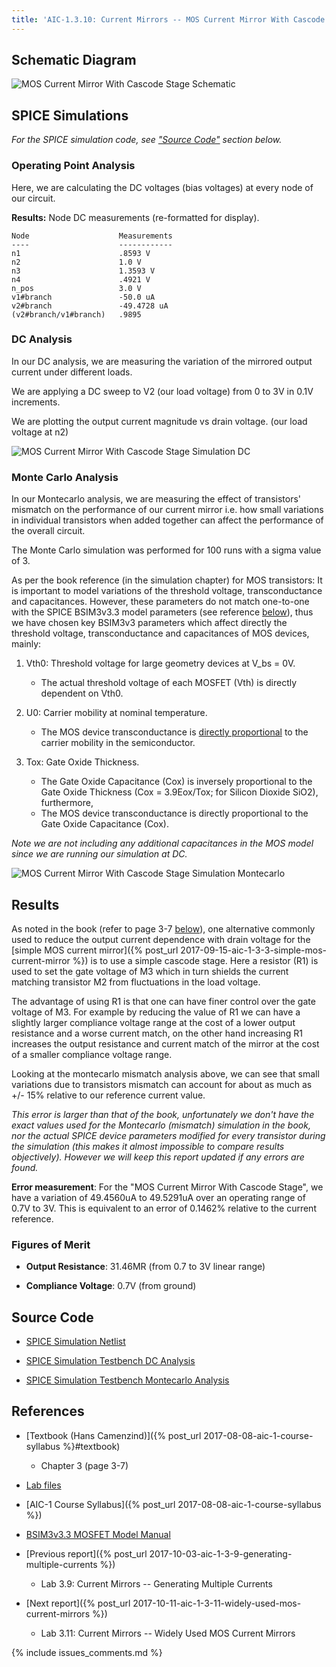 ```yaml
---
title: 'AIC-1.3.10: Current Mirrors -- MOS Current Mirror With Cascode Stage'
---
```


## Schematic Diagram 

![MOS Current Mirror With Cascode Stage Schematic](/linked_files/2017-10-06-aic-1-3-10-mos-current-mirror-cascode-stage_1.svg)

## SPICE Simulations 

_For the SPICE simulation code, see ["Source Code"](#source-code) section below._

### Operating Point Analysis 

Here, we are calculating the DC voltages (bias voltages) at every node of our
circuit.

**Results:** Node DC measurements (re-formatted for display). 

~~~
Node                    Measurements
----                    ------------
n1                      .8593 V
n2                      1.0 V
n3                      1.3593 V
n4                      .4921 V
n_pos                   3.0 V
v1#branch               -50.0 uA
v2#branch               -49.4728 uA
(v2#branch/v1#branch)   .9895
~~~

### DC Analysis 

In our DC analysis, we are measuring the variation of the mirrored output current 
under different loads.

We are applying a DC sweep to V2 (our load voltage) from 0 to 3V in 0.1V 
increments. 

We are plotting the output current magnitude vs drain voltage. 
(our load voltage at n2)

![MOS Current Mirror With Cascode Stage Simulation DC](/linked_files/2017-10-06-aic-1-3-10-mos-current-mirror-cascode-stage_2.svg)

### Monte Carlo Analysis

In our Montecarlo analysis, we are measuring the effect of transistors' mismatch
on the performance of our current mirror i.e. how small variations in individual
transistors when added together can affect the performance of the overall
circuit.

The Monte Carlo simulation was performed for 100 runs with a sigma value of 3.

As per the book reference (in the simulation chapter) for MOS transistors:
It is important to model variations of the threshold voltage, transconductance
and capacitances. However, these parameters do not match one-to-one with the
SPICE BSIM3v3.3 model parameters (see reference [below](#references)), thus we
have chosen key BSIM3v3 parameters which affect directly the threshold voltage,
transconductance and capacitances of MOS devices, mainly:

1. Vth0: Threshold voltage for large geometry devices at V_bs = 0V. 
    + The actual threshold voltage of each MOSFET (Vth) is directly dependent on Vth0.

2. U0: Carrier mobility at nominal temperature. 
    + The MOS device transconductance is 
        [directly proportional](http://www-inst.eecs.berkeley.edu/~ee105/fa98/lectures_fall_98/091898_lecture11.pdf) 
        to the carrier mobility in the semiconductor.

3. Tox: Gate Oxide Thickness.
    + The Gate Oxide Capacitance (Cox) is inversely proportional to the Gate Oxide
        Thickness (Cox = 3.9Eox/Tox; for Silicon Dioxide SiO2), furthermore, 
    + The MOS device transconductance is directly proportional to the Gate Oxide
        Capacitance (Cox).

_Note we are not including any additional capacitances in the MOS model since we are
running our simulation at DC._

![MOS Current Mirror With Cascode Stage Simulation Montecarlo](/linked_files/2017-10-06-aic-1-3-10-mos-current-mirror-cascode-stage_3.svg)

## Results

As noted in the book (refer to page 3-7 [below](#references)), one alternative
commonly used to reduce the output current dependence with drain voltage for the
[simple MOS current mirror]({% post_url 2017-09-15-aic-1-3-3-simple-mos-current-mirror %}) 
is to use a simple cascode stage. Here a resistor (R1) is used to set the gate
voltage of M3 which in turn shields the current matching transistor M2 from
fluctuations in the load voltage.

The advantage of using R1 is that one can have finer control over the gate
voltage of M3. For example by reducing the value of R1 we can have a slightly
larger compliance voltage range at the cost of a lower output resistance and a
worse current match, on the other hand increasing R1 increases the output
resistance and current match of the mirror at the cost of a smaller compliance
voltage range. 

Looking at the montecarlo mismatch analysis above, we can see that small
variations due to transistors mismatch can account for about as much as +/- 15%
relative to our reference current value.  

_This error is larger than that of the book, unfortunately we don't have the
exact values used for the Montecarlo (mismatch) simulation in the book, nor the
actual SPICE device parameters modified for every transistor during the
simulation (this makes it almost impossible to compare results objectively).
However we will keep this report updated if any errors are found._

**Error measurement**: For the "MOS Current Mirror With Cascode Stage", we have a
variation of 49.4560uA to 49.5291uA over an operating range of 0.7V to 3V. This
is equivalent to an error of 0.1462% relative to the current reference.

### Figures of Merit

* **Output Resistance**: 31.46MR (from 0.7 to 3V linear range)

* **Compliance Voltage**: 0.7V (from ground)

## Source Code

* [SPICE Simulation Netlist](https://github.com/camilotejeiro/aic_1_lab/blob/master/lab_assignments/03_current_mirrors/10_mos_current_mirror_cascode_stage/mos_current_mirror_cascode_stage_simulation_netlist.spice)

* [SPICE Simulation Testbench DC Analysis](https://github.com/camilotejeiro/aic_1_lab/blob/master/lab_assignments/03_current_mirrors/10_mos_current_mirror_cascode_stage/mos_current_mirror_cascode_stage_simulation_testbench_dc.spice)

* [SPICE Simulation Testbench Montecarlo Analysis](https://github.com/camilotejeiro/aic_1_lab/blob/master/lab_assignments/03_current_mirrors/10_mos_current_mirror_cascode_stage/mos_current_mirror_cascode_stage_simulation_testbench_montecarlo.spice)

## References

* [Textbook (Hans Camenzind)]({% post_url 2017-08-08-aic-1-course-syllabus %}#textbook) 
    + Chapter 3 (page 3-7) 

* [Lab files](https://github.com/camilotejeiro/aic_1_lab/tree/master/lab_assignments/03_current_mirrors/10_mos_current_mirror_cascode_stage)

* [AIC-1 Course Syllabus]({% post_url 2017-08-08-aic-1-course-syllabus %})

* [BSIM3v3.3 MOSFET Model Manual](http://ngspice.sourceforge.net/external-documents/models/bsim330_manual.pdf)

* [Previous report]({% post_url 2017-10-03-aic-1-3-9-generating-multiple-currents %})
    + Lab 3.9: Current Mirrors -- Generating Multiple Currents

* [Next report]({% post_url 2017-10-11-aic-1-3-11-widely-used-mos-current-mirrors %})
    + Lab 3.11: Current Mirrors -- Widely Used MOS Current Mirrors 

{% include issues_comments.md %}
